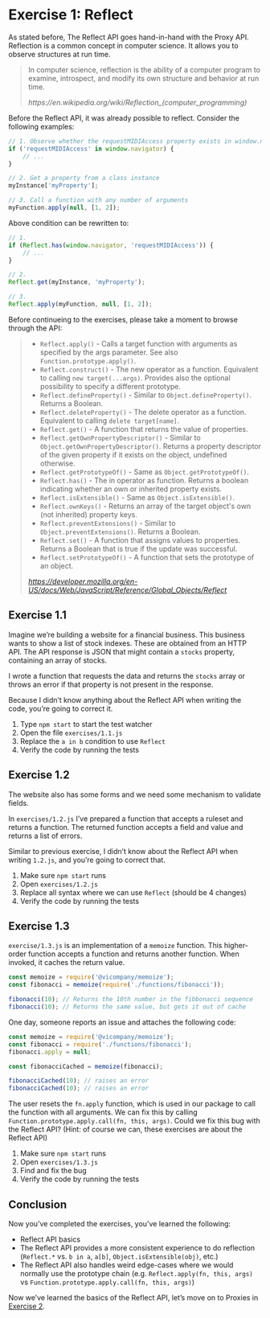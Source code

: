 # Exercise 1: Reflect

As stated before, The Reflect API goes hand-in-hand with the Proxy API. Reflection is a common concept in computer science. It allows you to observe structures at run time.

><p>In computer science, reflection is the ability of a computer program to examine, introspect, and modify its own structure and behavior at run time.</p>
><cite>https://en.wikipedia.org/wiki/Reflection_(computer_programming)</cite>

Before the Reflect API, it was already possible to reflect. Consider the following examples:

```js
// 1. Observe whether the requestMIDIAccess property exists in window.navigator
if ('requestMIDIAccess' in window.navigator) {
    // ...
}

// 2. Get a property from a class instance
myInstance['myProperty'];

// 3. Call a function with any number of arguments
myFunction.apply(null, [1, 2]);
```

Above condition can be rewritten to:

```js
// 1.
if (Reflect.has(window.navigator, 'requestMIDIAccess')) {
    // ...
}

// 2.
Reflect.get(myInstance, 'myProperty');

// 3.
Reflect.apply(myFunction, null, [1, 2]);
```

Before continueing to the exercises, please take a moment to browse through the API:

> - `Reflect.apply()` - Calls a target function with arguments as specified by the args parameter. See also `Function.prototype.apply()`.
> - `Reflect.construct()` - The new operator as a function. Equivalent to calling `new target(...args)`. Provides also the optional possibility to specify a different prototype.
> - `Reflect.defineProperty()` - Similar to `Object.defineProperty()`. Returns a Boolean.
> - `Reflect.deleteProperty()` - The delete operator as a function. Equivalent to calling `delete target[name]`.
> - `Reflect.get()` - A function that returns the value of properties.
> - `Reflect.getOwnPropertyDescriptor()` - Similar to `Object.getOwnPropertyDescriptor()`. Returns a property descriptor of the given property if it exists on the object,  undefined otherwise.
> - `Reflect.getPrototypeOf()` - Same as `Object.getPrototypeOf()`.
> - `Reflect.has()` - The in operator as function. Returns a boolean indicating whether an own or inherited property exists.
> - `Reflect.isExtensible()` - Same as `Object.isExtensible()`.
> - `Reflect.ownKeys()` - Returns an array of the target object's own (not inherited) property keys.
> - `Reflect.preventExtensions()` - Similar to `Object.preventExtensions()`. Returns a Boolean.
> - `Reflect.set()` - A function that assigns values to properties. Returns a Boolean that is true if the update was successful.
> - `Reflect.setPrototypeOf()` - A function that sets the prototype of an object.
>
> <cite>https://developer.mozilla.org/en-US/docs/Web/JavaScript/Reference/Global_Objects/Reflect</cite>

## Exercise 1.1

Imagine we’re building a website for a financial business. This business wants to show a list of stock indexes. These are obtained from an HTTP API. The API response is JSON that might contain a `stocks` property, containing an array of stocks.

I wrote a function that requests the data and returns the `stocks` array or throws an error if that property is not present in the response.

Because I didn’t know anything about the Reflect API when writing the code, you’re going to correct it.

1. Type `npm start` to start the test watcher
2. Open the file `exercises/1.1.js`
3. Replace the `a in b` condition to use `Reflect`
4. Verify the code by running the tests

## Exercise 1.2

The website also has some forms and we need some mechanism to validate fields.

In `exercises/1.2.js` I’ve prepared a function that accepts a ruleset and returns a function. The returned function accepts a field and value and returns a list of errors.

Similar to previous exercise, I didn’t know about the Reflect API when writing `1.2.js`, and you’re going to correct that.

1. Make sure `npm start` runs
2. Open `exercises/1.2.js`
3. Replace all syntax where we can use `Reflect` (should be 4 changes)
4. Verify the code by running the tests

## Exercise 1.3

`exercise/1.3.js` is an implementation of a `memoize` function. This higher-order function accepts a function and returns another function. When invoked, it caches the return value.

```js
const memoize = require('@vicompany/memoize');
const fibonacci = memoize(require('./functions/fibonacci'));

fibonacci(10); // Returns the 10th number in the fibbonacci sequence
fibonacci(10); // Returns the same value, but gets it out of cache
```

One day, someone reports an issue and attaches the following code:

```js
const memoize = require('@vicompany/memoize');
const fibonacci = require('./functions/fibonacci');
fibonacci.apply = null;

const fibonacciCached = memoize(fibonacci);

fibonacciCached(10); // raises an error
fibonacciCached(10); // raises an error
```

The user resets the `fn.apply` function, which is used in our package to call the function with all arguments. We can fix this by calling `Function.prototype.apply.call(fn, this, args)`. Could we fix this bug with the Reflect API? (Hint: of course we can, these exercises are about the Reflect API)

1. Make sure `npm start` runs
2. Open `exercises/1.3.js`
3. Find and fix the bug
4. Verify the code by running the tests

## Conclusion

Now you’ve completed the exercises, you’ve learned the following:

- Reflect API basics
- The Reflect API provides a more consistent experience to do reflection (`Reflect.*` vs. `b in a`, `a[b]`, `Object.isExtensible(obj)`, etc.)
- The Reflect API also handles weird edge-cases where we would normally use the prototype chain (e.g. `Reflect.apply(fn, this, args)` vs `Function.prototype.apply.call(fn, this, args)`)

Now we’ve learned the basics of the Reflect API, let’s move on to Proxies in [Exercise 2](/exercises/2.md).
